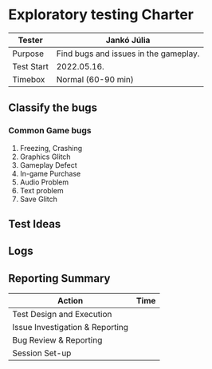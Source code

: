 ﻿# Exploratory testing Charter

| Tester      | Jankó Júlia |
| ----------- | ----------- |
| Purpose      | Find bugs and issues in the gameplay.       |
| Test Start   | 2022.05.16.     |
| Timebox | Normal (60-90 min)|

## Classify the bugs

### Common Game bugs
1. Freezing, Crashing
2. Graphics Glitch
3. Gameplay Defect
4. In-game Purchase
5. Audio Problem
6. Text problem
7. Save Glitch
## Test Ideas

## Logs 
## Reporting Summary
| Action 							| Time		|
| --------------------------------- | --------- |
| Test Design and Execution 		| |
| Issue Investigation & Reporting 	| |
| Bug Review & Reporting			| |
| Session Set-up					| |
